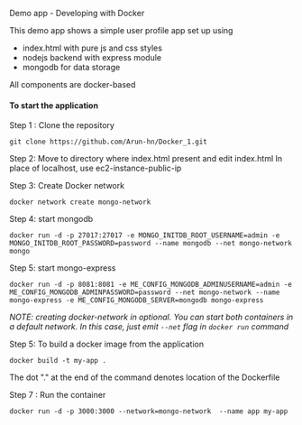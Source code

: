 Demo app - Developing with Docker

This demo app shows a simple user profile app set up using 
- index.html with pure js and css styles
- nodejs backend with express module
- mongodb for data storage

All components are docker-based

#### To start the application

Step 1 : Clone the repository

    git clone https://github.com/Arun-hn/Docker_1.git

Step 2: Move to directory where index.html present and edit index.html
        In place of localhost, use ec2-instance-public-ip
        
Step 3: Create Docker network

    docker network create mongo-network 

Step 4: start mongodb 

    docker run -d -p 27017:27017 -e MONGO_INITDB_ROOT_USERNAME=admin -e MONGO_INITDB_ROOT_PASSWORD=password --name mongodb --net mongo-network mongo    

Step 5: start mongo-express
    
    docker run -d -p 8081:8081 -e ME_CONFIG_MONGODB_ADMINUSERNAME=admin -e ME_CONFIG_MONGODB_ADMINPASSWORD=password --net mongo-network --name mongo-express -e ME_CONFIG_MONGODB_SERVER=mongodb mongo-express   

_NOTE: creating docker-network in optional. You can start both containers in a default network. In this case, just emit `--net` flag in `docker run` command_


Step 5: To build a docker image from the application

    docker build -t my-app .       
    
The dot "." at the end of the command denotes location of the Dockerfile


Step 7 : Run the container 

    docker run -d -p 3000:3000 --network=mongo-network  --name app my-app
